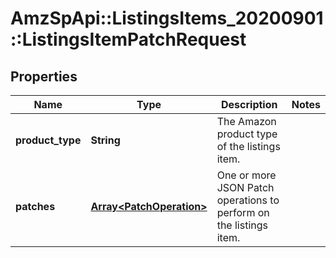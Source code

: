 # AmzSpApi::ListingsItems_20200901::ListingsItemPatchRequest

## Properties
Name | Type | Description | Notes
------------ | ------------- | ------------- | -------------
**product_type** | **String** | The Amazon product type of the listings item. | 
**patches** | [**Array&lt;PatchOperation&gt;**](PatchOperation.md) | One or more JSON Patch operations to perform on the listings item. | 

